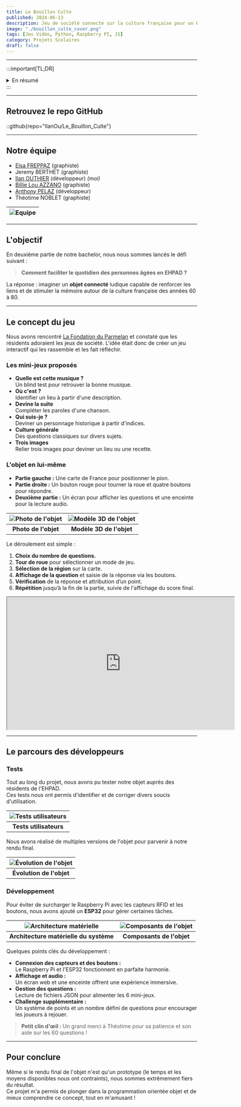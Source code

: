 ```yaml
---
title: Le Bouillon Culte
published: 2024-06-13
description: Jeu de société connecté sur la culture française pour un EHPAD
image: "./bouillon_culte_cover.png"
tags: [Jeu Vidéo, Python, Raspberry PI, JS]
category: Projets Scolaires
draft: false
---
```


<!-- # Le Bouillon Culte -->

---

:::important[TL;DR]
<br>
<details>
<summary>En résumé</summary> 

### Qu'est-ce que c'est ?

"Le Bouillon Culte" est notre projet de fin d'année : un **objet connecté** qui stimule la mémoire des résidents en EHPAD grâce à un jeu de société interactif.  
En collaboration avec [La Fondation du Parmelan](https://fondationduparmelan.org/), nous avons conçu un jeu mêlant questions de culture générale et défis ludiques, intégrant une carte interactive, des boutons, un écran et une enceinte.

![Photo de l'objet](LBC_photo_ouvert.png)
</details>
:::

---

## Retrouvez le repo GitHub

::github{repo="IlanOu/Le_Bouillon_Culte"}

---

## Notre équipe

- [Elsa FREPPAZ](https://studiomeraki.fr/) (graphiste)
- Jeremy BERTHET (graphiste)
- [Ilan OUTHIER](https://github.com/IlanOu) (développeur) *(moi)*
- [Billie Lou AZZANO](http://www.linkedin.com/in/billie-lou-azzano-066330258) (graphiste)
- [Anthony PELAZ](https://github.com/anthony74742) (développeur)
- Théotime NOBLET (graphiste)

| ![Equipe](LBC-team.png) |
|:-----------------------:|

---

## L'objectif

En deuxième partie de notre bachelor, nous nous sommes lancés le défi suivant :  
> **Comment faciliter le quotidien des personnes âgées en EHPAD ?**

La réponse : imaginer un **objet connecté** ludique capable de renforcer les liens et de stimuler la mémoire autour de la culture française des années 60 à 80.

---

## Le concept du jeu

Nous avons rencontré [La Fondation du Parmelan](https://fondationduparmelan.org/) et constaté que les résidents adoraient les jeux de société. L'idée était donc de créer un jeu interactif qui les rassemble et les fait réfléchir.

### Les mini-jeux proposés

- **Quelle est cette musique ?**  
  Un blind test pour retrouver la bonne musique.
- **Où c'est ?**  
  Identifier un lieu à partir d'une description.
- **Devine la suite**  
  Compléter les paroles d'une chanson.
- **Qui suis-je ?**  
  Deviner un personnage historique à partir d'indices.
- **Culture générale**  
  Des questions classiques sur divers sujets.
- **Trois images**  
  Relier trois images pour deviner un lieu ou une recette.

### L'objet en lui-même

- **Partie gauche :** Une carte de France pour positionner le pion.
- **Partie droite :** Un bouton rouge pour tourner la roue et quatre boutons pour répondre.
- **Deuxième partie :** Un écran pour afficher les questions et une enceinte pour la lecture audio.

| ![Photo de l'objet](LBC_photo_ouvert.png) | ![Modèle 3D de l'objet](LBC_3D_ouvert.png) |
|:-----------------------:|:-----------------------:|
| **Photo de l'objet** | **Modèle 3D de l'objet** |

Le déroulement est simple :

1. **Choix du nombre de questions.**
2. **Tour de roue** pour sélectionner un mode de jeu.
3. **Sélection de la région** sur la carte.
4. **Affichage de la question** et saisie de la réponse via les boutons.
5. **Vérification** de la réponse et attribution d’un point.
6. **Répétition** jusqu’à la fin de la partie, suivie de l'affichage du score final.

<iframe src="https://www.youtube.com/embed/lY2ekTzoxIg?si=z9Esf8ow9zbRBDUV" width="600" height="350"></iframe>

---

## Le parcours des développeurs

### Tests

Tout au long du projet, nous avons pu tester notre objet auprès des résidents de l'EHPAD.  
Ces tests nous ont permis d'identifier et de corriger divers soucis d'utilisation.

| ![Tests utilisateurs](LBC-tests.png) |
|:-----------------------:|
| **Tests utilisateurs** |

Nous avons réalisé de multiples versions de l'objet pour parvenir à notre rendu final.

| ![Évolution de l'objet](LBC-evolution.png) |
|:-----------------------:|
| **Évolution de l'objet** |

### Développement

Pour éviter de surcharger le Raspberry Pi avec les capteurs RFID et les boutons, nous avons ajouté un **ESP32** pour gérer certaines tâches.

| ![Architecture matérielle](LBC-arch.png) | ![Composants de l'objet](LBC-wip.png) |
|:-----------------------:|:-----------------------:|
| **Architecture matérielle du système** | **Composants de l'objet** |

Quelques points clés du développement :

- **Connexion des capteurs et des boutons :**  
  Le Raspberry Pi et l'ESP32 fonctionnent en parfaite harmonie.
- **Affichage et audio :**  
  Un écran web et une enceinte offrent une expérience immersive.
- **Gestion des questions :**  
  Lecture de fichiers JSON pour alimenter les 6 mini-jeux.
- **Challenge supplémentaire :**  
  Un système de points et un nombre défini de questions pour encourager les joueurs à rejouer.

> **Petit clin d'œil :** Un grand merci à Théotime pour sa patience et son aide sur les 60 questions !

---

## Pour conclure

Même si le rendu final de l'objet n'est qu'un prototype (le temps et les moyens disponibles nous ont contraints), nous sommes extrêmement fiers du résultat.  
Ce projet m'a permis de plonger dans la programmation orientée objet et de mieux comprendre ce concept, tout en m'amusant !
